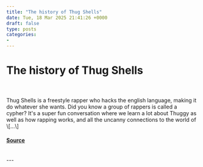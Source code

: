```yaml
---
title: "The history of Thug Shells"
date: Tue, 18 Mar 2025 21:41:26 +0000
draft: false
type: posts
categories: 
- 
---
```

# The history of Thug Shells

<br/>

<br/>
Thug Shells is a freestyle rapper who hacks the english language, making it do whatever she wants. Did you know a group of rappers is called a cypher? It's a super fun conversation where we learn a lot about Thuggy as well as how rapping works, and all the uncanny connections to the world of \[…\]

#### [Source](https://hackerhistory.com/podcast/the-history-of-thug-shells/)

<br/>
---
